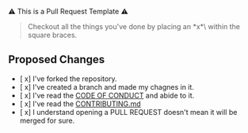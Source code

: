 :warning: This is a Pull Request Template :warning:
> Checkout all the things you've done by placing an \*x*\ within the square braces.
## Proposed Changes
- [ x] I've forked the repository.
- [ x] I've created a branch and made my chagnes in it. 
- [ x] I've read the [CODE OF CONDUCT](https://github.com/my-first-pr/hacktoberfest-2018/blob/master/CODE_OF_CONDUCT.md) and abide to it.
- [ x] I've read the [CONTRIBUTING.md](https://github.com/my-first-pr/hacktoberfest-2018/blob/master/CONTRIBUTING.md)
- [ x] I understand opening a PULL REQUEST doesn't mean it will be merged for sure.
